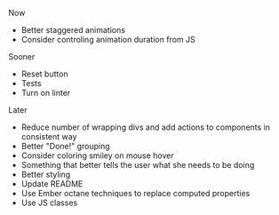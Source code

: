 Now

* Better staggered animations
* Consider controling animation duration from JS


Sooner

* Reset button
* Tests
* Turn on linter


Later

* Reduce number of wrapping divs and add actions to components in consistent way
* Better "Done!" grouping
* Consider coloring smiley on mouse hover
* Something that better tells the user what she needs to be doing
* Better styling
* Update README
* Use Ember octane techniques to replace computed properties
* Use JS classes
